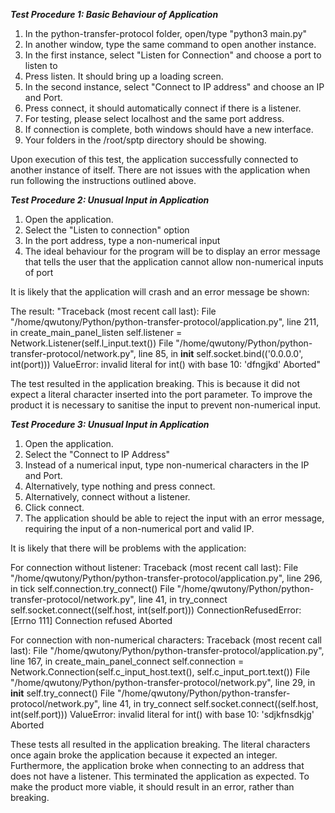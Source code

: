 ***Test Procedure 1: Basic Behaviour of Application***
1. In the python-transfer-protocol folder, open/type "python3 main.py"
2. In another window, type the same command to open another instance.
3. In the first instance, select "Listen for Connection" and choose a port to listen to
4. Press listen. It should bring up a loading screen.
5. In the second instance, select "Connect to IP address" and choose an IP and Port.
6. Press connect, it should automatically connect if there is a listener.
7. For testing, please select localhost and the same port address.
8. If connection is complete, both windows should have a new interface.
9. Your folders in the /root/sptp directory should be showing.

Upon execution of this test, the application successfully connected to another instance of itself. 
There are not issues with the application when run following the instructions outlined above.

***Test Procedure 2: Unusual Input in Application***
1. Open the application.
2. Select the "Listen to connection" option
3. In the port address, type a non-numerical input
4. The ideal behaviour for the program will be to display an error message that tells the user that the application cannot allow non-numerical inputs of port

It is likely that the application will crash and an error message be shown:

The result:
"Traceback (most recent call last):
File "/home/qwutony/Python/python-transfer-protocol/application.py", line 211, in create_main_panel_listen
self.listener = Network.Listener(self.l_input.text())
File "/home/qwutony/Python/python-transfer-protocol/network.py", line 85, in __init__
self.socket.bind(('0.0.0.0', int(port)))
ValueError: invalid literal for int() with base 10: 'dfngjkd'
Aborted"

The test resulted in the application breaking. This is because it did not expect a literal character inserted into the port parameter.
To improve the product it is necessary to sanitise the input to prevent non-numerical input.

***Test Procedure 3: Unusual Input in Application***
1. Open the application.
2. Select the "Connect to IP Address"
3. Instead of a numerical input, type non-numerical characters in the IP and Port.
4. Alternatively, type nothing and press connect.
5. Alternatively, connect without a listener.
6. Click connect.
7. The application should be able to reject the input with an error message, requiring the input of a non-numerical port and valid IP.

It is likely that there will be problems with the application:

For connection without listener:
Traceback (most recent call last):
  File "/home/qwutony/Python/python-transfer-protocol/application.py", line 296, in tick
    self.connection.try_connect()
  File "/home/qwutony/Python/python-transfer-protocol/network.py", line 41, in try_connect
    self.socket.connect((self.host, int(self.port)))
ConnectionRefusedError: [Errno 111] Connection refused
Aborted

For connection with non-numerical characters:
Traceback (most recent call last):
  File "/home/qwutony/Python/python-transfer-protocol/application.py", line 167, in create_main_panel_connect
    self.connection = Network.Connection(self.c_input_host.text(), self.c_input_port.text())
  File "/home/qwutony/Python/python-transfer-protocol/network.py", line 29, in __init__
    self.try_connect()
  File "/home/qwutony/Python/python-transfer-protocol/network.py", line 41, in try_connect
    self.socket.connect((self.host, int(self.port)))
ValueError: invalid literal for int() with base 10: 'sdjkfnsdkjg'
Aborted

These tests all resulted in the application breaking. The literal characters once again broke the application because it expected an integer.
Furthermore, the application broke when connecting to an address that does not have a listener. This terminated the application as expected.
To make the product more viable, it should result in an error, rather than breaking.
